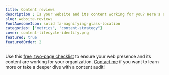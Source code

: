 ```yaml
---
title: Content reviews
description : Is your website and its content working for you? Here's a free checklist to help you find out.
slug: website-reviews
FontAwesomeIcon: solid fa-magnifying-glass-location
categories: ["metrics", "content-strategy"]
cover: content-lifecycle-identify.png
featured: true
featuredOrder: 2
---
```

Use this [free, two-page checklist](/assets/pdfs/website-review-checklist.pdf) to ensure your web presence and its content are working for your organization. [Contact me](/contact/) if you want to learn more or take a deeper dive with a content audit!
